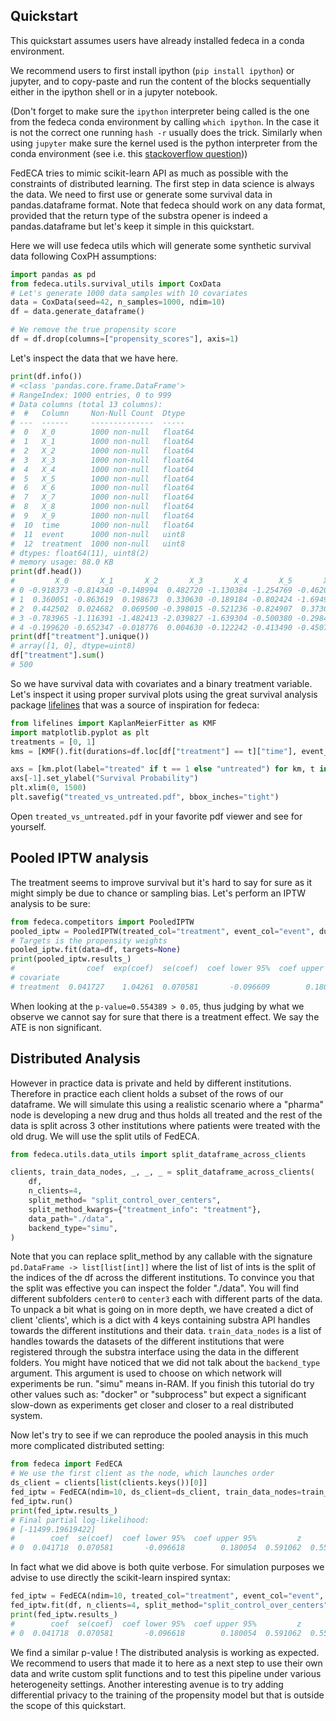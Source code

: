 ## Quickstart
This quickstart assumes users have already installed fedeca in a conda environment.  

We recommend users to first install ipython (`pip install ipython`) or jupyter,
and to copy-paste and run the content of the blocks sequentially either in the
ipython shell or in a jupyter notebook.  

(Don't forget to make sure the `ipython` interpreter being called is the one from the fedeca
conda environment by calling `which ipython`. In the case it is not the correct one
running `hash -r` usually does the trick. Similarly when using ``jupyter`` make sure
the kernel used is the python interpreter from the conda environment (see i.e. this [stackoverflow question](https://stackoverflow.com/questions/39604271/conda-environments-not-showing-up-in-jupyter-notebook>))) 

FedECA tries to mimic scikit-learn API as much as possible with the constraints
of distributed learning.
The first step in data science is always the data.
We need to first use or generate some survival data in pandas.dataframe format.
Note that fedeca should work on any data format, provided that the
return type of the substra opener is indeed a pandas.dataframe but let's keep
it simple in this quickstart.


Here we will use fedeca utils which will generate some synthetic survival data
following CoxPH assumptions:

```python
import pandas as pd
from fedeca.utils.survival_utils import CoxData
# Let's generate 1000 data samples with 10 covariates
data = CoxData(seed=42, n_samples=1000, ndim=10)
df = data.generate_dataframe()

# We remove the true propensity score
df = df.drop(columns=["propensity_scores"], axis=1)
```
Let's inspect the data that we have here.
```python
print(df.info())
# <class 'pandas.core.frame.DataFrame'>
# RangeIndex: 1000 entries, 0 to 999
# Data columns (total 13 columns):
#  #   Column     Non-Null Count  Dtype
# ---  ------     --------------  -----
#  0   X_0        1000 non-null   float64
#  1   X_1        1000 non-null   float64
#  2   X_2        1000 non-null   float64
#  3   X_3        1000 non-null   float64
#  4   X_4        1000 non-null   float64
#  5   X_5        1000 non-null   float64
#  6   X_6        1000 non-null   float64
#  7   X_7        1000 non-null   float64
#  8   X_8        1000 non-null   float64
#  9   X_9        1000 non-null   float64
#  10  time       1000 non-null   float64
#  11  event      1000 non-null   uint8
#  12  treatment  1000 non-null   uint8
# dtypes: float64(11), uint8(2)
# memory usage: 88.0 KB
print(df.head())
#         X_0       X_1       X_2       X_3       X_4       X_5       X_6       X_7       X_8       X_9      time  event  treatment
# 0 -0.918373 -0.814340 -0.148994  0.482720 -1.130384 -1.254769 -0.462002  1.451622  1.199705  0.133197  2.573516      1          1
# 1  0.360051 -0.863619  0.198673  0.330630 -0.189184 -0.802424 -1.694990 -0.989009 -0.421245 -0.112665  0.519108      1          1
# 2  0.442502  0.024682  0.069500 -0.398015 -0.521236 -0.824907  0.373018  1.016843  0.765661  0.858817  0.652803      1          1
# 3 -0.783965 -1.116391 -1.482413 -2.039827 -1.639304 -0.500380 -0.298467 -1.801688 -0.743004 -0.724039  0.074925      1          1
# 4 -0.199620 -0.652347 -0.018776  0.004630 -0.122242 -0.413490 -0.450718 -0.761894 -1.323135 -0.234899  0.006951      1          1
print(df["treatment"].unique())
# array([1, 0], dtype=uint8)
df["treatment"].sum()
# 500
```
So we have survival data with covariates and a binary treatment variable.
Let's inspect it using proper survival plots using the great survival analysis
package [lifelines](https://github.com/CamDavidsonPilon/lifelines) that was a
source of inspiration for fedeca:
```python
from lifelines import KaplanMeierFitter as KMF
import matplotlib.pyplot as plt
treatments = [0, 1]
kms = [KMF().fit(durations=df.loc[df["treatment"] == t]["time"], event_observed=df.loc[df["treatment"] == t]["event"]) for t in treatments]

axs = [km.plot(label="treated" if t == 1 else "untreated") for km, t in zip(kms, treatments)]
axs[-1].set_ylabel("Survival Probability")
plt.xlim(0, 1500)
plt.savefig("treated_vs_untreated.pdf", bbox_inches="tight")
```
Open `treated_vs_untreated.pdf` in your favorite pdf viewer and see for yourself.

## Pooled IPTW analysis
The treatment seems to improve survival but it's hard to say for sure as it might
simply be due to chance or sampling bias.
Let's perform an IPTW analysis to be sure:

```python
from fedeca.competitors import PooledIPTW
pooled_iptw = PooledIPTW(treated_col="treatment", event_col="event", duration_col="time")
# Targets is the propensity weights
pooled_iptw.fit(data=df, targets=None)
print(pooled_iptw.results_)
#                coef  exp(coef)  se(coef)  coef lower 95%  coef upper 95%  exp(coef) lower 95%  exp(coef) upper 95%  cmp to         z         p  -log2(p)
# covariate
# treatment  0.041727    1.04261  0.070581       -0.096609        0.180064             0.907911             1.197294     0.0  0.591196  0.554389   0.85103
```
When looking at the `p-value=0.554389 > 0.05`, thus judging by what we observe we
cannot say for sure that there is a treatment effect. We say the ATE is non significant.

## Distributed Analysis

However in practice data is private and held by different institutions. Therefore
in practice each client holds a subset of the rows of our dataframe.
We will simulate this using a realistic scenario where a "pharma" node is developing
a new drug and thus holds all treated and the rest of the data is split across
3 other institutions where patients were treated with the old drug.
We will use the split utils of FedECA.
```python
from fedeca.utils.data_utils import split_dataframe_across_clients

clients, train_data_nodes, _, _, _ = split_dataframe_across_clients(
    df,
    n_clients=4,
    split_method= "split_control_over_centers",
    split_method_kwargs={"treatment_info": "treatment"},
    data_path="./data",
    backend_type="simu",
)
```
Note that you can replace split_method by any callable with the signature
`pd.DataFrame -> list[list[int]]` where the list of list of ints is the split of the indices
of the df across the different institutions.
To convince you that the split was effective you can inspect the folder "./data".
You will find different subfolders `center0` to `center3` each with different
parts of the data.
To unpack a bit what is going on in more depth, we have created a dict of client
'clients',
which is a dict with 4 keys containing substra API handles towards the different
institutions and their data.
`train_data_nodes` is a list of handles towards the datasets of the different institutions
that were registered through the substra interface using the data in the different
folders.
You might have noticed that we did not talk about the `backend_type` argument. 
This argument is used to choose on which network will experiments be run.
"simu" means in-RAM. If you finish this tutorial do try other values such as:
"docker" or "subprocess" but expect a significant slow-down as experiments
get closer and closer to a real distributed system.

Now let's try to see if we can reproduce the pooled anaysis in this much more
complicated distributed setting:
```python
from fedeca import FedECA
# We use the first client as the node, which launches order
ds_client = clients[list(clients.keys())[0]]
fed_iptw = FedECA(ndim=10, ds_client=ds_client, train_data_nodes=train_data_nodes, treated_col="treatment", duration_col="time", event_col="event", variance_method="robust")
fed_iptw.run()
print(fed_iptw.results_)
# Final partial log-likelihood:
# [-11499.19619422]
#        coef  se(coef)  coef lower 95%  coef upper 95%         z         p  exp(coef)  exp(coef) lower 95%  exp(coef) upper 95%
# 0  0.041718  0.070581       -0.096618        0.180054  0.591062  0.554479     1.0426             0.907902             1.197282
```
In fact what we did above is both quite verbose. For simulation purposes we
advise to use directly the scikit-learn inspired syntax:
```python
fed_iptw = FedECA(ndim=10, treated_col="treatment", event_col="event", duration_col="time")
fed_iptw.fit(df, n_clients=4, split_method="split_control_over_centers", split_method_kwargs={"treatment_info": "treatment"}, data_path="./data", variance_method="robust", backend_type="simu")
print(fed_iptw.results_)
#        coef  se(coef)  coef lower 95%  coef upper 95%         z         p  exp(coef)  exp(coef) lower 95%  exp(coef) upper 95%
# 0  0.041718  0.070581       -0.096618        0.180054  0.591062  0.554479     1.0426             0.907902             1.197282
```
We find a similar p-value ! The distributed analysis is working as expected.
We recommend to users that made it to here as a next step to use their own data
and write custom split functions and to test this pipeline under various
heterogeneity settings.
Another interesting avenue is to try adding differential privacy to the training
of the propensity model but that is outside the scope of this quickstart. 



